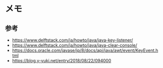 # メモ


## 参考

- https://www.delftstack.com/ja/howto/java/java-key-listener/
- https://www.delftstack.com/ja/howto/java/java-clear-console/
- https://docs.oracle.com/javase/jp/8/docs/api/java/awt/event/KeyEvent.html
- https://blog.y-yuki.net/entry/2018/08/22/094000

